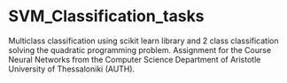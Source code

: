 # SVM_Classification_tasks
Multiclass classification using scikit learn library and 2 class classification solving the quadratic programming problem. Assignment for the Course Neural Networks from the Computer Science Department of Aristotle University of Thessaloniki (AUTH).
